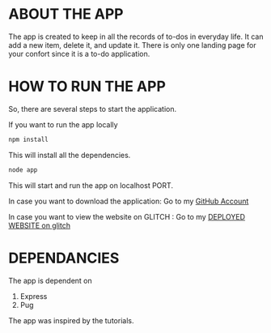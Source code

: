 # ABOUT THE APP

The app is created to keep in all the records of to-dos in everyday life. It can add a new item, delete it, and update it.
There is only one landing page for your confort since it is a to-do application.

# HOW TO RUN THE APP

So, there are several steps to start the application.

If you want to run the app locally

```bash
npm install
```

This will install all the dependencies.

```bash
node app
```

This will start and run the app on localhost PORT.

In case you want to download the application:
Go to my <a href="">GitHub Account</a>

In case you want to view the website on <bold> GLITCH </bold>:
Go to my <a href="">DEPLOYED WEBSITE on glitch</a>

# DEPENDANCIES

The app is dependent on

1. Express
2. Pug

The app was inspired by the tutorials.
